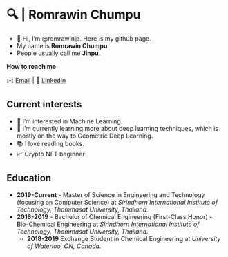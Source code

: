 # 🔍 | Romrawin Chumpu

- 👋 Hi, I’m @romrawinjp. Here is my github page.
- My name is **Romrawin Chumpu**.
- People usually call me **Jinpu**.

**How to reach me**

✉️ [Email](mailto:m6222040393@g.siit.tu.ac.th) | 📘 [LinkedIn](https://www.linkedin.com/in/romrawin-chumpu/)

## Current interests

- 👀 I’m interested in Machine Learning.
- 🌱 I’m currently learning more about deep learning techniques, which is mostly on the way to Geometric Deep Learning.
- 📚 I love reading books.
- 📈 Crypto NFT beginner

## Education

- **2019-Current** - Master of Science in Engineering and Technology (focusing on Computer Science) at _Sirindhorn International Institute of Technology, Thammasat University, Thailand._
- **2016-2019** - Bachelor of Chemical Engineering (First-Class Honor) - Bio-Chemical Engineering at _Sirindhorn International Institute of Technology, Thammasat University, Thailand._
  - **2018-2019** Exchange Student in Chemical Engineering at _University of Waterloo, ON, Canada._
